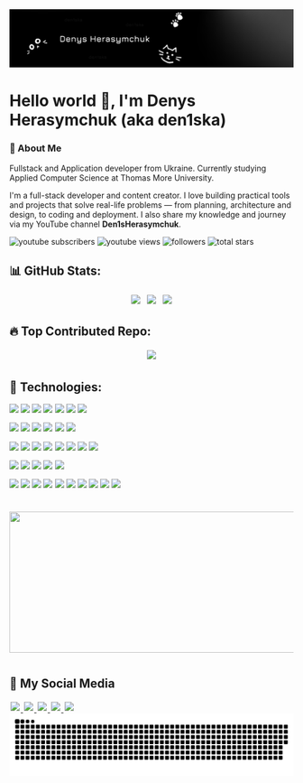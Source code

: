 <img src="./src/github.png" style="margin: 0.1px;" />

<h1>Hello world 👋, I'm Denys Herasymchuk (aka den1ska)</h1>

### 👀 About Me
<p>Fullstack and Application developer from Ukraine. Currently studying Applied Computer Science at Thomas More University.</p>

<p>I'm a full-stack developer and content creator. I love building practical tools and projects that solve real-life problems — from planning, architecture and design, to coding and deployment. I also share my knowledge and journey via my YouTube channel <b>Den1sHerasymchuk</b>.</p>

<p align="left">
  <span style="display:inline-block; margin:0.1px;">
    <img alt="youtube subscribers" title="Subscribe to my YouTube channel" src="https://custom-icon-badges.demolab.com/youtube/channel/subscribers/Den1sHerasymchuk?color=%23E05D44&label=SUBSCRIBE&logo=video&logoColor=white&style=for-the-badge&labelColor=CE4630" />
  </span>
  <span style="display:inline-block; margin:0.1px;">
    <img alt="youtube views" title="YouTube views" src="https://custom-icon-badges.demolab.com/youtube/channel/views/Den1sHerasymchuk?color=%23E1AD0E&logo=eye&logoColor=white&style=for-the-badge&labelColor=C79600" />
  </span>
  <span style="display:inline-block; margin:0.1px;">
    <img alt="followers" title="Follow me on Github" src="https://custom-icon-badges.demolab.com/github/followers/DenysHerasymchuk?color=236ad3&labelColor=1155ba&style=for-the-badge&logo=person-add&label=Follow&logoColor=white" />
  </span>
  <span style="display:inline-block; margin:0.1px;">
    <img alt="total stars" title="Total stars on GitHub" src="https://custom-icon-badges.demolab.com/github/stars/DenysHerasymchuk?color=55960c&style=for-the-badge&labelColor=488207&logo=star" />
  </span>
</p>

<h2>📊 GitHub Stats:</h2>
<p align="center">
  <span style="display:inline-block; margin:4px;">
    <img src="https://github-readme-stats.vercel.app/api?username=DenysHerasymchuk&theme=dark&hide_border=false&include_all_commits=true&count_private=true" />
  </span>
  <span style="display:inline-block; margin:4px;">
    <img src="https://nirzak-streak-stats.vercel.app/?user=DenysHerasymchuk&theme=dark&hide_border=false" />
  </span>
  <span style="display:inline-block; margin:4px;">
    <img src="https://github-readme-stats.vercel.app/api/top-langs/?username=DenysHerasymchuk&theme=dark&hide_border=false&include_all_commits=true&count_private=true&layout=compact" />
  </span>
</p>

<h2>🔥 Top Contributed Repo:</h2>
<p align="center">
  <span style="display:inline-block; margin:4px;">
    <img src="https://github-contributor-stats.vercel.app/api?username=DenysHerasymchuk&limit=5&theme=dark&combine_all_yearly_contributions=true" />
  </span>
</p>

<h2>🍔 Technologies:</h2>
    
<p align="left">
  <span style="display:inline-block; margin:0.1px;">
    <img src="https://img.shields.io/badge/Python-3670A0?style=for-the-badge&logo=python&logoColor=ffdd54" />
  </span>
  <span style="display:inline-block; margin:0.1px;">
    <img src="https://img.shields.io/badge/Java-%23ED8B00.svg?style=for-the-badge&logo=openjdk&logoColor=white" />
  </span>
  <span style="display:inline-block; margin:0.1px;">
    <img src="https://img.shields.io/badge/PHP-%23777BB4.svg?style=for-the-badge&logo=php&logoColor=white" />
  </span>
  <span style="display:inline-block; margin:0.1px;">
    <img src="https://img.shields.io/badge/Flask-%23000.svg?style=for-the-badge&logo=flask&logoColor=white" />
  </span>
  <span style="display:inline-block; margin:0.1px;">
    <img src="https://img.shields.io/badge/Django-%23092E20.svg?style=for-the-badge&logo=django&logoColor=white" />
  </span>
  <span style="display:inline-block; margin:0.1px;">
    <img src="https://img.shields.io/badge/FastAPI-005571?style=for-the-badge&logo=fastapi" />
  </span>
  <span style="display:inline-block; margin:0.1px;">
    <img src="https://img.shields.io/badge/.NET-5C2D91?style=for-the-badge&logo=.net&logoColor=white" />
  </span>
</p>

<p align="left">
  <span style="display:inline-block; margin:0.1px;">
    <img src="https://img.shields.io/badge/MySQL-4479A1.svg?style=for-the-badge&logo=mysql&logoColor=white" />
  </span>
  <span style="display:inline-block; margin:0.1px;">
    <img src="https://img.shields.io/badge/PostgreSQL-%23316192.svg?style=for-the-badge&logo=postgresql&logoColor=white" />
  </span>
  <span style="display:inline-block; margin:0.1px;">
    <img src="https://img.shields.io/badge/SQLite-%2307405e.svg?style=for-the-badge&logo=sqlite&logoColor=white" />
  </span>
  <span style="display:inline-block; margin:0.1px;">
    <img src="https://img.shields.io/badge/MongoDB-%234ea94b.svg?style=for-the-badge&logo=mongodb&logoColor=white" />
  </span>
  <span style="display:inline-block; margin:0.1px;">
    <img src="https://img.shields.io/badge/Redis-%23DD0031.svg?style=for-the-badge&logo=redis&logoColor=white" />
  </span>
  <span style="display:inline-block; margin:0.1px;">
    <img src="https://img.shields.io/badge/Cassandra-%231287B1.svg?style=for-the-badge&logo=apache-cassandra&logoColor=white" />
  </span>
</p>

<p align="left">
  <span style="display:inline-block; margin:0.1px;">
    <img src="https://img.shields.io/badge/AWS-%23FF9900.svg?style=for-the-badge&logo=amazon-aws&logoColor=white" />
  </span>
  <span style="display:inline-block; margin:0.1px;">
    <img src="https://img.shields.io/badge/Azure-%230072C6.svg?style=for-the-badge&logo=microsoftazure&logoColor=white" />
  </span>
  <span style="display:inline-block; margin:0.1px;">
    <img src="https://img.shields.io/badge/Cloudflare-F38020?style=for-the-badge&logo=Cloudflare&logoColor=white" />
  </span>
  <span style="display:inline-block; margin:0.1px;">
    <img src="https://img.shields.io/badge/Netlify-%23000000.svg?style=for-the-badge&logo=netlify&logoColor=#00C7B7" />
  </span>
  <span style="display:inline-block; margin:0.1px;">
    <img src="https://img.shields.io/badge/Vercel-%23000000.svg?style=for-the-badge&logo=vercel&logoColor=white" />
  </span>
  <span style="display:inline-block; margin:0.1px;">
    <img src="https://img.shields.io/badge/Docker-%230db7ed.svg?style=for-the-badge&logo=docker&logoColor=white" />
  </span>
  <span style="display:inline-block; margin:0.1px;">
    <img src="https://img.shields.io/badge/GitHub%20Actions-%232671E5.svg?style=for-the-badge&logo=githubactions&logoColor=white" />
  </span>
  <span style="display:inline-block; margin:0.1px;">
    <img src="https://img.shields.io/badge/GitLab%20CI-%23181717.svg?style=for-the-badge&logo=gitlab&logoColor=white" />
  </span>
</p>

<p align="left">
  <span style="display:inline-block; margin:0.1px;">
    <img src="https://img.shields.io/badge/NumPy-%23013243.svg?style=for-the-badge&logo=numpy&logoColor=white" />
  </span>
  <span style="display:inline-block; margin:0.1px;">
    <img src="https://img.shields.io/badge/Pandas-%23150458.svg?style=for-the-badge&logo=pandas&logoColor=white" />
  </span>
  <span style="display:inline-block; margin:0.1px;">
    <img src="https://img.shields.io/badge/OpenCV-%23white.svg?style=for-the-badge&logo=opencv&logoColor=white" />
  </span>
  <span style="display:inline-block; margin:0.1px;">
    <img src="https://img.shields.io/badge/PyTorch-%23EE4C2C.svg?style=for-the-badge&logo=PyTorch&logoColor=white" />
  </span>
  <span style="display:inline-block; margin:0.1px;">
    <img src="https://img.shields.io/badge/TensorFlow-%23FF6F00.svg?style=for-the-badge&logo=TensorFlow&logoColor=white" />
  </span>
</p>

<p align="left">
  <span style="display:inline-block; margin:0.1px;">
    <img src="https://img.shields.io/badge/Git-%23F05033.svg?style=for-the-badge&logo=git&logoColor=white" />
  </span>
  <span style="display:inline-block; margin:0.1px;">
    <img src="https://img.shields.io/badge/GitHub-%23121011.svg?style=for-the-badge&logo=github&logoColor=white" />
  </span>
  <span style="display:inline-block; margin:0.1px;">
    <img src="https://img.shields.io/badge/PowerShell-%235391FE.svg?style=for-the-badge&logo=powershell&logoColor=white" />
  </span>
  <span style="display:inline-block; margin:0.1px;">
    <img src="https://img.shields.io/badge/Bash-%23121011.svg?style=for-the-badge&logo=gnu-bash&logoColor=white" />
  </span>
  <span style="display:inline-block; margin:0.1px;">
    <img src="https://img.shields.io/badge/WordPress-%23117AC9.svg?style=for-the-badge&logo=WordPress&logoColor=white" />
  </span>
  <span style="display:inline-block; margin:0.1px;">
    <img src="https://img.shields.io/badge/Notion-%23000000.svg?style=for-the-badge&logo=notion&logoColor=white" />
  </span>
  <span style="display:inline-block; margin:0.1px;">
    <img src="https://img.shields.io/badge/Jira-%230A0FFF.svg?style=for-the-badge&logo=jira&logoColor=white" />
  </span>
  <span style="display:inline-block; margin:0.1px;">
    <img src="https://img.shields.io/badge/Arduino-00979D.svg?style=for-the-badge&logo=arduino&logoColor=white" />
  </span>
  <span style="display:inline-block; margin:0.1px;">
    <img src="https://img.shields.io/badge/Raspberry_Pi-C51A4A?style=for-the-badge&logo=Raspberry-Pi" />
  </span>
  <span style="display:inline-block; margin:0.1px;">
    <img src="https://img.shields.io/badge/Cisco-%23049fd9.svg?style=for-the-badge&logo=cisco&logoColor=black" />
  </span>
</p>

#

<div align="center">
  <img height="250" width="800" src="./src/github.gif" />
</div>

#

<h2>🎴 My Social Media</h2>

<div align="left">
  <a href="https://www.youtube.com/@Den1sHerasymchuk">
    <img src="https://img.shields.io/static/v1?message=Youtube&logo=youtube&label=&color=FF0000&logoColor=white&labelColor=&style=for-the-badge" height="35" style="margin: 2px;" />
  </a>
  <a href="https://www.instagram.com/den1skalol">
    <img src="https://img.shields.io/static/v1?message=Instagram&logo=instagram&label=&color=E4405F&logoColor=white&labelColor=&style=for-the-badge" height="35" style="margin: 2px;" />
  </a>
  <a href="#">
    <img src="https://img.shields.io/static/v1?message=Twitch&logo=twitch&label=&color=9146FF&logoColor=white&labelColor=&style=for-the-badge" height="35" style="margin: 2px;" />
  </a>
  <a href="#">
    <img src="https://img.shields.io/static/v1?message=Discord&logo=discord&label=&color=7289DA&logoColor=white&labelColor=&style=for-the-badge" height="35" style="margin: 2px;" />
  </a>
  <a href="mailto:den_mailofficial@proton.me">
    <img src="https://img.shields.io/static/v1?message=EMAIL&logo=proton&label=&color=6c4bff&logoColor=white&labelColor=&style=for-the-badge" height="35" style="margin: 2px;" />
  </a>
</div>

<picture>
  <source media="(prefers-color-scheme: dark)" srcset="https://raw.githubusercontent.com/DenysHerasymchuk/DenysHerasymchuk/output/github-snake-dark.svg" />
  <source media="(prefers-color-scheme: light)" srcset="https://raw.githubusercontent.com/DenysHerasymchuk/DenysHerasymchuk/output/github-snake.svg" />
  <img alt="github-snake" src="https://raw.githubusercontent.com/DenysHerasymchuk/DenysHerasymchuk/output/github-snake.svg" />
</picture>
